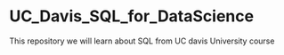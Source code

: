 # UC_Davis_SQL_for_DataScience
This repository we will learn about SQL from UC davis University course
